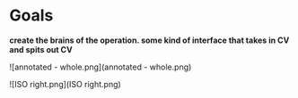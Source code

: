 # Goals

**create the brains of the operation. some kind of interface that takes in CV and spits out CV**

![annotated - whole.png](annotated - whole.png)

![ISO right.png](ISO right.png)

